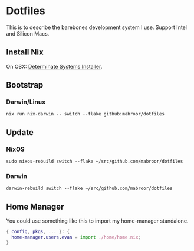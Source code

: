 # Dotfiles

This is to describe the barebones development system I use. Support Intel and Silicon Macs.

## Install Nix

On OSX: [Determinate Systems Installer](https://github.com/DeterminateSystems/nix-installer).

## Bootstrap


### Darwin/Linux

`nix run nix-darwin -- switch --flake github:mabroor/dotfiles`

## Update

### NixOS

`sudo nixos-rebuild switch --flake ~/src/github.com/mabroor/dotfiles`

### Darwin

`darwin-rebuild switch --flake ~/src/github.com/mabroor/dotfiles`

## Home Manager

You could use something like this to import my home-manager standalone.

```nix
{ config, pkgs, ... }: {
  home-manager.users.evan = import ./home/home.nix;
}
```

